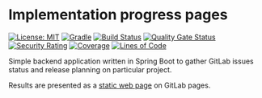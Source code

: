 # Implementation progress pages

[![License: MIT](https://img.shields.io/badge/License-MIT-blue.svg)](https://opensource.org/licenses/MIT)
[![Gradle](https://img.shields.io/badge/gradle-v7.3.1-blue)](https://img.shields.io/badge/gradle-v7.3.1-blue)
[![Build Status](https://app.travis-ci.com/BranislavBeno/Implementation-Progress-Page.svg?branch=main)](https://app.travis-ci.com/BranislavBeno/Implementation-Progress-Page)
[![Quality Gate Status](https://sonarcloud.io/api/project_badges/measure?project=BranislavBeno_ImplementationProgressPage&metric=alert_status)](https://sonarcloud.io/summary/new_code?id=BranislavBeno_ImplementationProgressPage)
[![Security Rating](https://sonarcloud.io/api/project_badges/measure?project=BranislavBeno_ImplementationProgressPage&metric=security_rating)](https://sonarcloud.io/summary/new_code?id=BranislavBeno_ImplementationProgressPage)
[![Coverage](https://sonarcloud.io/api/project_badges/measure?project=BranislavBeno_ImplementationProgressPage&metric=coverage)](https://sonarcloud.io/summary/new_code?id=BranislavBeno_ImplementationProgressPage)
[![Lines of Code](https://sonarcloud.io/api/project_badges/measure?project=BranislavBeno_ImplementationProgressPage&metric=ncloc)](https://sonarcloud.io/summary/new_code?id=BranislavBeno_ImplementationProgressPage)

Simple backend application written in Spring Boot to gather GitLab issues status and release planning on particular project.

Results are presented as a [static web page](https://dashboard-tools.gitlab.io/Implementation-Progress-Page) on GitLab pages.
